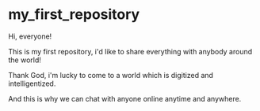 # my_first_repository

Hi, everyone!

This is my first repository, i'd like to share everything with anybody around the world!

Thank God, i'm lucky to come to a world which is digitized and intelligentized.

And this is why we can chat with anyone online anytime and anywhere.
